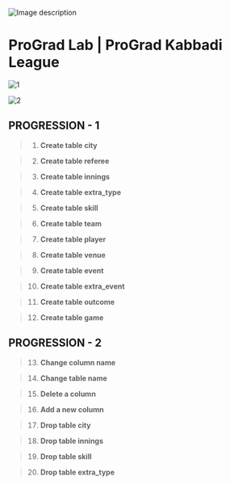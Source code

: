 ![Image description](https://i1.faceprep.in/ProGrad/face-logo-resized.png)

# ProGrad Lab | ProGrad Kabbadi League



![1](https://user-images.githubusercontent.com/58466121/76390689-dbf79680-6393-11ea-80e8-0f13adeceda3.png)


![2](https://user-images.githubusercontent.com/58466121/76389844-3c85d400-6392-11ea-875f-8cd9676219b2.JPG)






## PROGRESSION - 1


> 1. **Create table city**

> 2. **Create table referee**

> 3. **Create table innings**

> 4. **Create table extra_type**

> 5. **Create table skill**

> 6. **Create table team**

> 7. **Create table player**

> 8. **Create table venue**

> 9. **Create table event**

> 10. **Create table extra_event**

> 11. **Create table outcome**

> 12. **Create table game**

## PROGRESSION - 2

> 13. **Change column name**

> 14. **Change table name**

> 15. **Delete a column**

> 16. **Add a new column**

> 17. **Drop table city**

> 18. **Drop table innings**

> 19. **Drop table skill**

> 20. **Drop table extra_type**

